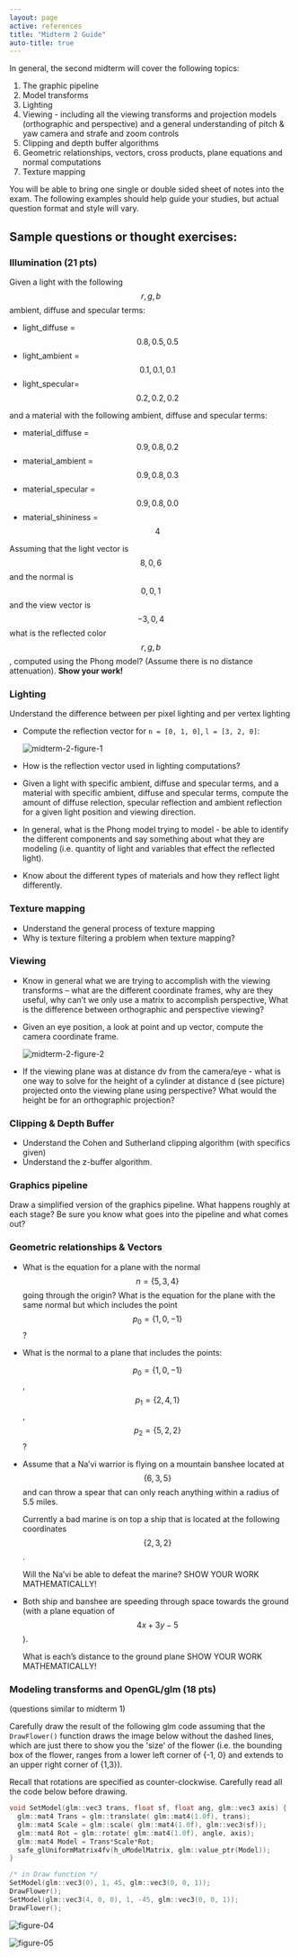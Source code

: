 ```yaml
---
layout: page
active: references
title: "Midterm 2 Guide"
auto-title: true
---
```




In general, the second midterm will cover the following topics:

1. The graphic pipeline
2. Model transforms
3. Lighting
4. Viewing - including all the viewing transforms and projection models (orthographic and perspective)
  and a general understanding of pitch & yaw camera and strafe and zoom controls
5. Clipping and depth buffer algorithms
6. Geometric relationships, vectors, cross products, plane equations and normal computations
7. Texture mapping

You will be able to bring one single or double sided sheet of notes into the exam.
The following examples should help guide your studies, but actual question format and style will vary.



## Sample questions or thought exercises:

### Illumination (21 pts)

Given a light with the following $$ {r, g, b} $$ ambient, diffuse and specular terms:

- light_diffuse = $$ {0.8, 0.5, 0.5} $$
- light_ambient = $$ {0.1, 0.1, 0.1} $$
- light_specular= $$ {0.2, 0.2, 0.2} $$

and a material with the following ambient, diffuse and specular terms:

- material_diffuse   = $$ {0.9, 0.8, 0.2} $$
- material_ambient   = $$ {0.9, 0.8, 0.3} $$
- material_specular  = $$ {0.9, 0.8, 0.0} $$
- material_shininess = $$ {4} $$

Assuming that the light vector is $$ {8, 0, 6} $$ and the normal is $$ {0, 0, 1} $$
and the view vector is $$ {-3, 0, 4} $$ what is the reflected color $$ {r, g, b} $$,
computed using the Phong model?
(Assume there is no distance attenuation).
**Show your work!**


### Lighting

Understand the difference between per pixel lighting and per vertex lighting

- Compute the reflection vector for `n = [0, 1, 0]`, `l = [3, 2, 0]`:

  ![midterm-2-figure-1](midterm-2-figure-1.svg)

- How is the reflection vector used in lighting computations?

- Given a light with specific ambient, diffuse and specular terms,
  and a material with specific ambient, diffuse and specular terms,
  compute the amount of diffuse relection, specular reflection and ambient reflection
  for a given light position and viewing direction.

- In general, what is the Phong model trying to model - be able to identify the
  different components and say something about what they are modeling (i.e.
  quantity of light and variables that effect the reflected light).

- Know about the different types of materials and how they reflect light differently.


### Texture mapping

- Understand the general process of texture mapping
- Why is texture filtering a problem when texture mapping?


### Viewing

- Know in general what we are trying to accomplish with the viewing transforms –
  what are the different coordinate frames, why are they useful, why can’t we only
  use a matrix to accomplish perspective, What is the difference between
  orthographic and perspective viewing?

- Given an eye position, a look at point and up vector, compute the camera coordinate frame.

  ![midterm-2-figure-2](midterm-2-figure-2.png)

- If the viewing plane was at distance dv from the camera/eye - what is one way to
  solve for the height of a cylinder at distance d (see picture) projected onto the
  viewing plane using perspective? What would the height be for an orthographic
  projection?


### Clipping & Depth Buffer

- Understand the Cohen and Sutherland clipping algorithm (with specifics given)
- Understand the z-buffer algorithm.


### Graphics pipeline

Draw a simplified version of the graphics pipeline.
What happens roughly at each stage?
Be sure you know what goes into the pipeline and what comes out?


### Geometric relationships & Vectors

- What is the equation for a plane with the normal $$ n = \{ 5, 3, 4 \} $$ going through the origin?
  What is the equation for the plane with the same normal but which includes the point $$ p_0 = \{ 1, 0, -1 \} $$ ?

- What is the normal to a plane that includes the points:

  $$ p_0 = \{ 1, 0, -1 \} $$, $$ p_1 = \{ 2, 4, 1 \} $$, $$ p_2 = \{ 5, 2, 2 \} $$?

- Assume that a Na’vi warrior is flying on a mountain banshee located at $$ \{ 6, 3, 5 \} $$
  and can throw a spear that can only reach anything within a radius of 5.5 miles.

  Currently a bad marine is on top a ship that is located at the following coordinates $$ \{ 2, 3, 2 \} $$.

  Will the Na’vi be able to defeat the marine? SHOW YOUR WORK MATHEMATICALLY!

- Both ship and banshee are speeding through space towards the ground (with a plane equation of $$ 4x + 3y -5 $$).

  What is each’s distance to the ground plane SHOW YOUR WORK MATHEMATICALLY!


### Modeling transforms and OpenGL/glm (18 pts)

(questions similar to midterm 1)

Carefully draw the result of the following glm code assuming that the `DrawFlower()`
function draws the image below without the dashed lines, which are just there to show
you the 'size' of the flower
(i.e. the bounding box of the flower, ranges from a lower left corner of {-1, 0}
and extends to an upper right corner of {1,3}).

Recall that rotations are specified as counter-clockwise.
Carefully read all the code below before drawing.

```cpp
void SetModel(glm::vec3 trans, float sf, float ang, glm::vec3 axis) {
  glm::mat4 Trans = glm::translate( glm::mat4(1.0f), trans);
  glm::mat4 Scale = glm::scale( glm::mat4(1.0f), glm::vec3(sf));
  glm::mat4 Rot = glm::rotate( glm::mat4(1.0f), angle, axis);
  glm::mat4 Model = Trans*Scale*Rot;
  safe_glUniformMatrix4fv(h_uModelMatrix, glm::value_ptr(Model));
}

/* in Draw function */
SetModel(glm::vec3(0), 1, 45, glm::vec3(0, 0, 1));
DrawFlower();
SetModel(glm::vec3(4, 0, 0), 1, -45, glm::vec3(0, 0, 1));
DrawFlower();
```

![figure-04](midterm-1-figure-4.png)

![figure-05](midterm-1-figure-5.png)
